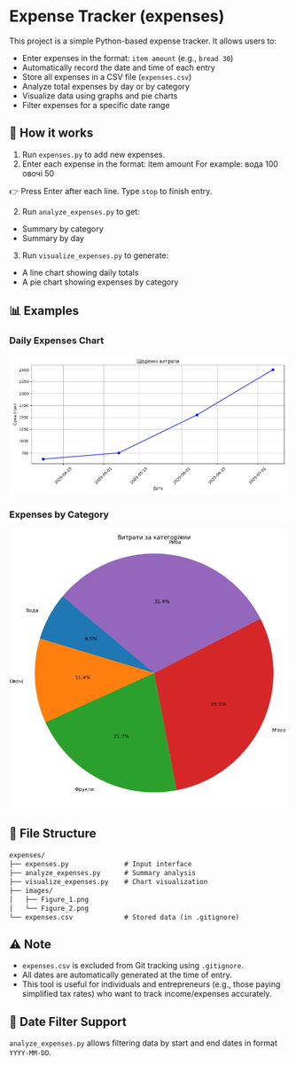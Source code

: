 # Expense Tracker (expenses)

This project is a simple Python-based expense tracker. It allows users to:

- Enter expenses in the format: `item amount` (e.g., `bread 30`)
- Automatically record the date and time of each entry
- Store all expenses in a CSV file (`expenses.csv`)
- Analyze total expenses by day or by category
- Visualize data using graphs and pie charts
- Filter expenses for a specific date range

## 🧾 How it works

1. Run `expenses.py` to add new expenses.  
2. Enter each expense in the format:
item amount
For example:
вода 100
овочі 50

👉 Press Enter after each line.
Type `stop` to finish entry.

2. Run `analyze_expenses.py` to get:
- Summary by category
- Summary by day

3. Run `visualize_expenses.py` to generate:
- A line chart showing daily totals
- A pie chart showing expenses by category

## 📊 Examples

### Daily Expenses Chart

![Daily Expenses](images/Figure_1.png)

### Expenses by Category

![Category Pie Chart](images/Figure_2.png)

## 📁 File Structure

```
expenses/
├── expenses.py              # Input interface
├── analyze_expenses.py      # Summary analysis
├── visualize_expenses.py    # Chart visualization
├── images/
│   ├── Figure_1.png
│   └── Figure_2.png
└── expenses.csv             # Stored data (in .gitignore)
```


## ⚠️ Note

- `expenses.csv` is excluded from Git tracking using `.gitignore`.
- All dates are automatically generated at the time of entry.
- This tool is useful for individuals and entrepreneurs (e.g., those paying simplified tax rates) who want to track income/expenses accurately.

## 📅 Date Filter Support

`analyze_expenses.py` allows filtering data by start and end dates in format `YYYY-MM-DD`.


